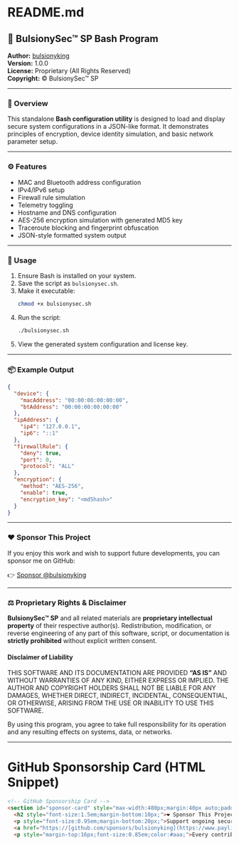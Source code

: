 # README.md

## 🔐 BulsionySec™ SP Bash Program

**Author:** [bulsionyking](https://github.com/bulsionyking)  
**Version:** 1.0.0  
**License:** Proprietary (All Rights Reserved)  
**Copyright:** © BulsionySec™ SP

---

### 🧩 Overview
This standalone **Bash configuration utility** is designed to load and display secure system configurations in a JSON-like format. It demonstrates principles of encryption, device identity simulation, and basic network parameter setup.

---

### ⚙️ Features
- MAC and Bluetooth address configuration
- IPv4/IPv6 setup
- Firewall rule simulation
- Telemetry toggling
- Hostname and DNS configuration
- AES-256 encryption simulation with generated MD5 key
- Traceroute blocking and fingerprint obfuscation
- JSON-style formatted system output

---

### 🚀 Usage
1. Ensure Bash is installed on your system.
2. Save the script as `bulsionysec.sh`.
3. Make it executable:
   ```bash
   chmod +x bulsionysec.sh
   ```
4. Run the script:
   ```bash
   ./bulsionysec.sh
   ```
5. View the generated system configuration and license key.

---

### 📦 Example Output
```json
{
  "device": {
    "macAddress": "00:00:00:00:00:00",
    "btAddress": "00:00:00:00:00:00"
  },
  "ipAddress": {
    "ip4": "127.0.0.1",
    "ip6": "::1"
  },
  "firewallRule": {
    "deny": true,
    "port": 0,
    "protocol": "ALL"
  },
  "encryption": {
    "method": "AES-256",
    "enable": true,
    "encryption_key": "<md5hash>"
  }
}
```

---

### ❤️ Sponsor This Project
If you enjoy this work and wish to support future developments, you can sponsor me on GitHub:

👉 [Sponsor @bulsionyking](https://github.com/sponsors/bulsionyking)

---

### ⚖️ Proprietary Rights & Disclaimer
**BulsionySec™ SP** and all related materials are **proprietary intellectual property** of their respective author(s). Redistribution, modification, or reverse engineering of any part of this software, script, or documentation is **strictly prohibited** without explicit written consent.

#### Disclaimer of Liability
THIS SOFTWARE AND ITS DOCUMENTATION ARE PROVIDED **“AS IS”** AND WITHOUT WARRANTIES OF ANY KIND, EITHER EXPRESS OR IMPLIED. THE AUTHOR AND COPYRIGHT HOLDERS SHALL NOT BE LIABLE FOR ANY DAMAGES, WHETHER DIRECT, INDIRECT, INCIDENTAL, CONSEQUENTIAL, OR OTHERWISE, ARISING FROM THE USE OR INABILITY TO USE THIS SOFTWARE.

By using this program, you agree to take full responsibility for its operation and any resulting effects on systems, data, or networks.

---

# GitHub Sponsorship Card (HTML Snippet)

```html
<!-- GitHub Sponsorship Card -->
<section id="sponsor-card" style="max-width:480px;margin:40px auto;padding:20px;background:#111;color:#f4f4f4;border-radius:16px;box-shadow:0 0 20px rgba(0,0,0,0.6);text-align:center;font-family:'Inter',sans-serif;">
  <h2 style="font-size:1.5em;margin-bottom:10px;">❤️ Sponsor This Project</h2>
  <p style="font-size:0.95em;margin-bottom:20px;">Support ongoing security scripting and development by <strong>@bulsionyking</strong>.</p>
  <a href="https://[github.com/sponsors/bulsionyking](https://www.paylinkz.app/juliusthejules)" target="_blank" style="display:inline-block;padding:12px 24px;background:#e63946;color:#fff;border-radius:8px;text-decoration:none;font-weight:600;transition:background 0.3s ease;">Sponsor on GitHub</a>
  <p style="margin-top:16px;font-size:0.85em;color:#aaa;">Every contribution helps maintain and enhance t
